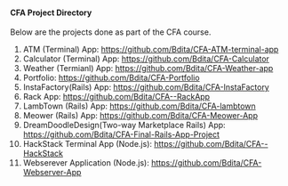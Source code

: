 #### CFA Project Directory

Below are the projects done as part of the CFA course.
1) ATM (Terminal) App: https://github.com/Bdita/CFA-ATM-terminal-app
2) Calculator (Terminal) App: https://github.com/Bdita/CFA-Calculator
3) Weather (Termianl) App:  https://github.com/Bdita/CFA-Weather-app
4) Portfolio: https://github.com/Bdita/CFA-Portfolio
5) InstaFactory(Rails) App: https://github.com/Bdita/CFA-InstaFactory
6) Rack App: https://github.com/Bdita/CFA--RackApp
7) LambTown (Rails) App: https://github.com/Bdita/CFA-lambtown
8) Meower (Rails) App: https://github.com/Bdita/CFA-Meower-App
9) DreamDoodleDesign(Two-way Marketplace Rails) App: https://github.com/Bdita/CFA-Final-Rails-App-Project
10) HackStack Terminal App (Node.js): https://github.com/Bdita/CFA--HackStack
11) Webserever Application (Node.js): https://github.com/Bdita/CFA-Webserver-App
